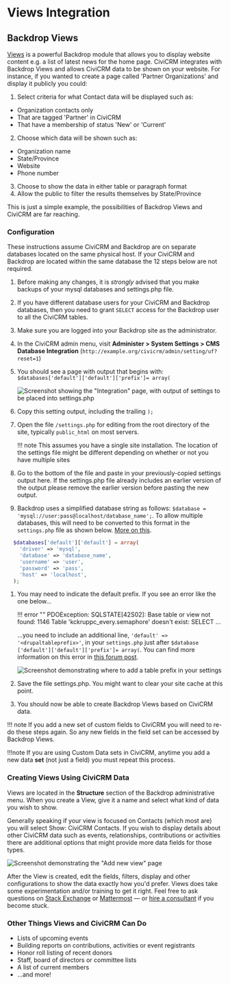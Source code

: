 # Views Integration

## Backdrop Views

[Views](http://drupal.org/project/views) is a powerful Backdrop module
that allows you to display website content e.g. a list of latest news
for the home page. CiviCRM integrates with Backdrop Views and allows
CiviCRM data to be shown on your website. For instance, if you wanted to
create a page called 'Partner Organizations' and display it publicly you
could:

1. Select criteria for what Contact data will be displayed such as:
 * Organization contacts only
 * That are tagged 'Partner' in CiviCRM
 * That have a membership of status 'New' or 'Current'
2. Choose which data will be shown such as:
  * Organization name
  * State/Province
  * Website
  * Phone number
3. Choose to show the data in either table or paragraph format
4. Allow the public to filter the results themselves by State/Province

This is just a simple example, the possibilities of Backdrop Views and
CiviCRM are far reaching.

### Configuration

These instructions assume CiviCRM and Backdrop are on separate databases located on the same physical host. If your CiviCRM and Backdrop are located within the same database the 12 steps below are not required. 

1. Before making any changes, it is _strongly_ advised that you make backups of your mysql databases and settings.php file.
1. If you have different database users for your CiviCRM and Backdrop databases, then you need to grant `SELECT` access for the Backdrop user to all the CiviCRM tables.
1. Make sure you are logged into your Backdrop site as the administrator.
1. In the CiviCRM admin menu, visit **Administer > System Settings > CMS Database Integration** (`http://example.org/civicrm/admin/setting/uf?reset=1`)
1. You should see a page with output that begins with: `$databases['default']['default']['prefix']= array(`

    ![Screenshot showing the "Integration" page, with output of settings to be placed into settings.php](../../img/views3integration-1.png)

1. Copy this setting output, including the trailing `);`
1. Open the file `/settings.php` for editing from the root directory of the site, typically `public_html` on most servers.

    !!! note
        This assumes you have a single site installation. The location of the settings file might be different depending on whether or not you have multiple sites

1. Go to the bottom of the file and paste in your previously-copied settings output here. If the settings.php file already includes an earlier version of the output please remove the earlier version before pasting the new output. 
1. Backdrop uses a simplified database string as follows: `$database = 'mysql://user:pass@localhost/database_name';`. To allow multiple databases, this will need to be converted to this format in the `settings.php` file as shown below. [More on this](https://civicrm.stackexchange.com/questions/21085/how-do-i-get-views-working-with-civicrm-and-backdrop).

```php
  $databases['default']['default'] = array(
    'driver' => 'mysql',
    'database' => 'database_name',
    'username' => 'user',
    'password' => 'pass',
    'host' => 'localhost',
  );
```

1. You may need to indicate the default prefix. If you see an error like the one below...

    !!! error ""
        PDOException: SQLSTATE[42S02]: Base table or view not found: 1146 Table 'kckruppc_every.semaphore' doesn't exist: SELECT ...

    ...you need to include an additional line, `'default' => '<drupaltableprefix>'`, in your `settings.php` just after `$database ['default']['default']['prefix']= array(`. You can find more information on this error in [this forum post](http://forum.civicrm.org/index.php?topic=20910.0).

    ![Screenshot demonstrating where to add a table prefix in your settings](../../img/views3integration-4.png)
    
1. Save the file settings.php. You might want to clear your site cache at this point.
1. You should now be able to create Backdrop Views based on CiviCRM data.

 !!! note
        If you add a new set of custom fields to CiviCRM you will need to re-do these steps again. So any new fields in the field set can be accessed by Backdrop Views. 

!!!note
If you are using Custom
Data sets in CiviCRM, anytime you add a new data **set** (not just a
field) you must repeat this process.

### Creating Views Using CiviCRM Data

Views are located in the **Structure** section of the Backdrop
administrative menu. When you create a View, give it a name and select
what kind of data you wish to show.

Generally speaking if your view is focused on Contacts (which most are)
you will select Show: CiviCRM Contacts. If you wish to display details
about other CiviCRM data such as events, relationships, contributions or
activities there are additional options that might provide more data
fields for those types.

![Screenshot demonstrating the "Add new view" page](../../img/Views-CiviCRM-Partner-1.png)

After the View is created, edit the fields, filters, display and other
configurations to show the data exactly how you'd prefer. Views does
take some experimentation and/or training to get it right. Feel free to
ask questions on [Stack Exchange](https://civicrm.stackexchange.com/) or [Mattermost](https://chat.civicrm.org)
&mdash; or [hire a
consultant](https://civicrm.org/partners-contributors) if you become stuck.

### Other Things Views and CiviCRM Can Do

-   Lists of upcoming events
-   Building reports on contributions, activities or event registrants
-   Honor roll listing of recent donors
-   Staff, board of directors or committee lists
-   A list of current members
-   ...and more!

